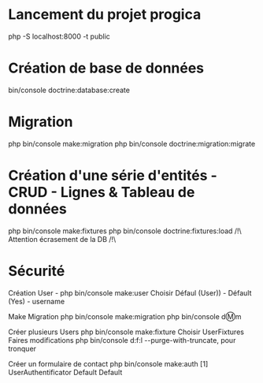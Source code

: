 # Lancement du projet progica
php -S localhost:8000 -t public

# Création de base de données
bin/console doctrine:database:create

# Migration
php bin/console make:migration
php bin/console doctrine:migration:migrate

# Création d'une série d'entités - CRUD - Lignes & Tableau de données
php bin/console make:fixtures
php bin/console doctrine:fixtures:load
/!\ Attention écrasement de la DB /!\

# Sécurité
Création User - php bin/console make:user
Choisir Défaul (User)) - Défault (Yes) - username

Make Migration
php bin/console make:migration
php bin/console d:m:m

Créer plusieurs Users
php bin/console make:fixture
Choisir UserFixtures
Faires modifications
php bin/console d:f:l --purge-with-truncate, pour tronquer

Créer un formulaire de contact
php bin/console make:auth
[1]
UserAuthentificator
Default
Default
